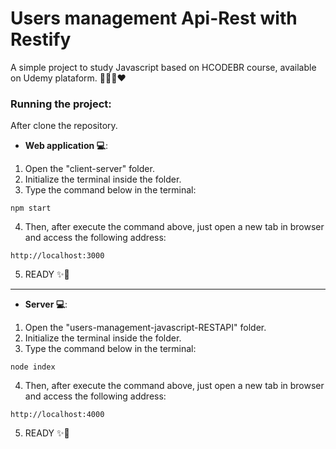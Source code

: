 # Users management Api-Rest with Restify
A simple project to study Javascript based on HCODEBR course, available on Udemy plataform.
👨🏽‍💻❤
### Running the project:
After clone the repository.
- **Web application 💻**:
1. Open the "client-server" folder.
2. Initialize the terminal inside the folder.
3. Type the command below in the terminal:
```shell script
npm start
```
4. Then, after execute the command above, just open a new tab in browser and access the following address:
```
http://localhost:3000
```
5. READY ✨🎉  
----
- **Server 💻**:
1. Open the "users-management-javascript-RESTAPI" folder.
2. Initialize the terminal inside the folder.
3. Type the command below in the terminal:
```shell script
node index
```
4. Then, after execute the command above, just open a new tab in browser and access the following address:
```
http://localhost:4000
```
5. READY ✨🎉  
